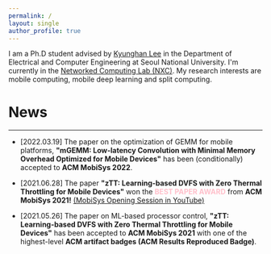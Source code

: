 ```yaml
---
permalink: /
layout: single
author_profile: true
---
```


I am a Ph.D student advised by [Kyunghan Lee](https://nxc.snu.ac.kr/people/advisor) in the Department of Electrical and Computer Engineering at Seoul National University. I'm currently in the [Networked Computing Lab (NXC)](https://nxc.snu.ac.kr/home). My research interests are 
mobile computing, mobile deep learning and split computing.

# News
---

* [2022.03.19] The paper on the optimization of GEMM for mobile platforms, **"mGEMM: Low-latency Convolution with Minimal Memory Overhead Optimized for Mobile Devices"** has been (conditionally) accepted to **ACM MobiSys 2022**.

* [2021.06.28] The paper **"zTT: Learning-based DVFS with Zero Thermal Throttling for Mobile Devices"** won the <span style="color:pink">**BEST PAPER AWARD**</span> from **ACM MobiSys 2021!** [(MobiSys Opening Session in YouTube)](https://www.youtube.com/watch?v=8xZwTqNcRkg&t=331s)
* [2021.05.26] The paper on ML-based processor control, **"zTT: Learning-based DVFS with Zero Thermal Throttling for Mobile Devices"** has been accepted to **ACM MobiSys 2021** with one of the highest-level **ACM artifact badges (ACM Results Reproduced Badge)**.
